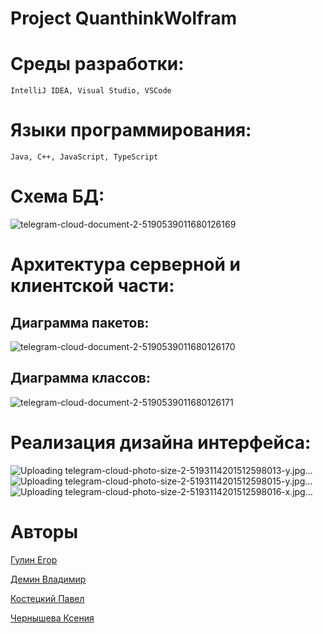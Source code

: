 # Project QuanthinkWolfram

# Cреды разработки:
```IntelliJ IDEA, Visual Studio, VSCode```
# Языки программирования:
```Java, C++, JavaScript, TypeScript```

# Схема БД:
![telegram-cloud-document-2-5190539011680126169](https://github.com/xenia155/QuanthinkWolfram/assets/95574685/fe4d5946-f26a-4ed4-b65c-ae9fdea64475)

# Архитектура серверной и клиентской части:

## Диаграмма пакетов:
![telegram-cloud-document-2-5190539011680126170](https://github.com/xenia155/QuanthinkWolfram/assets/95574685/fae29a6a-f6af-4622-aa9f-68fe61e91212)

## Диаграмма классов:
![telegram-cloud-document-2-5190539011680126171](https://github.com/xenia155/QuanthinkWolfram/assets/95574685/0c824997-f946-4df9-8a3b-dbfabf5657ae)

# Реализация дизайна интерфейса:

![Uploading telegram-cloud-photo-size-2-5193114201512598013-y.jpg…]()
![Uploading telegram-cloud-photo-size-2-5193114201512598015-y.jpg…]()
![Uploading telegram-cloud-photo-size-2-5193114201512598016-x.jpg…]()


# Авторы
[Гулин Егор](https://github.com/Egorishche7)

[Демин Владимир](https://github.com/VladimirDemin)

[Костецкий Павел](https://github.com/Overwees)

[Чернышева Ксения](https://github.com/xenia155)
